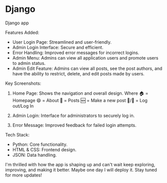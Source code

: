 # Django 
 Django app

Features Added:
- User Login Page: Streamlined and user-friendly.
- Admin Login Interface: Secure and efficient.
- Error Handling: Improved error messages for incorrect logins.
- Admin Menu: Admins can view all application users and promote users to admin status.
- Admin Edit Feature: Admins can view all posts, see the post authors, and have the ability to restrict, delete, and edit posts made by users.

 Key Screenshots:
1. Home Page: Shows the navigation and overall design.
 Where 🏠 = Homepage
 😄 = About
 📰 = Posts
 🆕 = Make a new post
 👋/🔐 = Log out/Log In
2. Admin Login: Interface for administrators to securely log in.
 
3. Error Message: Improved feedback for failed login attempts.


Tech Stack:
- Python: Core functionality.
- HTML & CSS: Frontend design.
- JSON: Data handling.

I'm thrilled with how the app is shaping up and can't wait keep exploring, improving, and making it better. Maybe one day I will deploy it. Stay tuned for more updates! 
